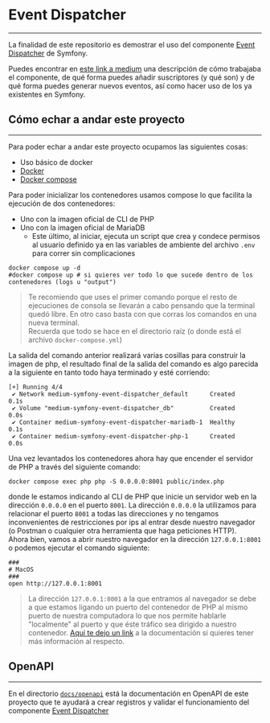 # Event Dispatcher 
___ 

La finalidad de este repositorio es demostrar el uso del componente [Event Dispatcher]
de Symfony.  

Puedes encontrar en [este link a medium]() una descripción de cómo trabajaba el componente, de qué forma puedes añadir suscriptores (y qué son)
y de qué forma puedes generar nuevos eventos, así como hacer uso de los ya existentes en Symfony.
  
  
  
## Cómo echar a andar este proyecto
___
Para poder echar a andar este proyecto ocupamos las siguientes cosas:
* Uso básico de docker
* [Docker](https://docs.docker.com/engine/install/)
* [Docker compose](https://docs.docker.com/compose/)

Para poder inicializar los contenedores usamos compose lo que facilita la ejecución de dos contenedores:
* Uno con la imagen oficial de CLI de PHP
* Uno con la imagen oficial de MariaDB
  * Este último, al iniciar, ejecuta un script que crea y condece permisos al usuario definido ya en las variables de ambiente 
  del archivo `.env` para correr sin complicaciones

```shell
docker compose up -d
#docker compose up # si quieres ver todo lo que sucede dentro de los contenedores (logs u "output")
```
> Te recomiendo que uses el primer comando porque el resto de ejecuciones de consola se llevarán a cabo pensando que la terminal quedó libre.
> En otro caso basta con que corras los comandos en una nueva terminal.  
> Recuerda que todo se hace en el directorio raíz (o donde está el archivo `docker-compose.yml`)  

La salida del comando anterior realizará varias cosillas para construir la imagen de php, el resultado final de la salida del comando 
es algo parecida a la siguiente en tanto todo haya terminado y esté corriendo:
```
[+] Running 4/4
 ✔ Network medium-symfony-event-dispatcher_default      Created        0.1s 
 ✔ Volume "medium-symfony-event-dispatcher_db"          Created        0.0s 
 ✔ Container medium-symfony-event-dispatcher-mariadb-1  Healthy        0.1s 
 ✔ Container medium-symfony-event-dispatcher-php-1      Created        0.0s 
```

Una vez levantados los contenedores ahora hay que encender el servidor de PHP a través del siguiente comando:
```shell
docker compose exec php php -S 0.0.0.0:8001 public/index.php
```
donde le estamos indicando al CLI de PHP que inicie un servidor web en la dirección `0.0.0.0` en el puerto `8001`. 
La dirección `0.0.0.0` la utilizamos para relacionar el puerto `8001` a todas las direcciones y no tengamos inconvenientes
de restricciones por ips al entrar desde nuestro navegador (o Postman o cualquier otra herramienta que haga peticiones HTTP).  
Ahora bien, vamos a abrir nuestro navegador en la dirección `127.0.0.1:8001` o podemos ejecutar el comando siguiente:
```shell
###
# MacOS
### 
open http://127.0.0.1:8001
```
> La dirección `127.0.0.1:8001` a la que entramos al navegador se debe a que estamos ligando un puerto del contenedor de PHP
> al mismo puerto de nuestra computadora lo que nos permite hablarle "localmente" al puerto y que éste tráfico sea dirigido 
> a nuestro contenedor. [Aquí te dejo un link](https://docs.docker.com/engine/reference/commandline/run/#publish) a la
> documentación si quieres tener más información al respecto.  

  
## OpenAPI
___
En el directorio [`docs/openapi`](docs/openapi) está la documentación en OpenAPI de este proyecto que te ayudará a crear
registros y validar el funcionamiento del componente [Event Dispatcher]


[Event Dispatcher]: https://symfony.com/doc/5.4/components/event_dispatcher.html